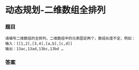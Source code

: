 # 动态规划-二维数组全排列

### 题目

```
请编写二维数组的全排列，二维数组中的元素固定两个，数组长度不定，例如：
输入：[[1,2],[3,4],[a,b],[c,d]]
输出：13ac,13ad,13bc,13bd …
```

### 答案





